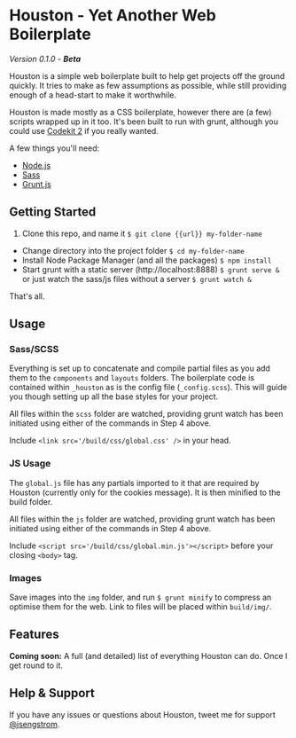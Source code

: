 # Houston - Yet Another Web Boilerplate
*Version 0.1.0 - **Beta***

Houston is a simple web boilerplate built to help get projects off the ground quickly. It tries to make as few assumptions as possible, while still providing enough of a head-start to make it worthwhile.

Houston is made mostly as a CSS boilerplate, however there are (a few) scripts wrapped up in it too. It's been built to run with grunt, although you could use [Codekit 2](https://incident57.com/codekit/index.html) if you really wanted.

A few things you'll need:
- [Node.js](https://nodejs.org)
- [Sass](http://sass-lang.com)
- [Grunt.js](http://gruntjs.com)

## Getting Started

1. Clone this repo, and name it ```$ git clone {{url}} my-folder-name```
-  Change directory into the project folder ```$ cd my-folder-name```
-  Install Node Package Manager (and all the packages) ```$ npm install```
-  Start grunt with a static server (http://localhost:8888) ```$ grunt serve &``` or just watch the sass/js files without a server ```$ grunt watch &```

That's all.

## Usage

### Sass/SCSS

Everything is set up to concatenate and compile partial files as you add them to the ```components``` and ```layouts``` folders. The boilerplate code is contained within ```_houston``` as is the config file (```_config.scss```). This will guide you though setting up all the base styles for your project.

All files within the ```scss``` folder are watched, providing grunt watch has been initiated using either of the commands in Step 4 above.

Include ```<link src='/build/css/global.css' />``` in your head.

### JS Usage

The ```global.js``` file has any partials imported to it that are required by Houston (currently only for the cookies message). It is then minified to the build folder.

All files within the ```js``` folder are watched, providing grunt watch has been initiated using either of the commands in Step 4 above.

Include ```<script src='/build/css/global.min.js'></script>``` before your closing ```<body>``` tag.

### Images

Save images into the ```img``` folder, and run ```$ grunt minify``` to compress an optimise them for the web. Link to files will be placed within ```build/img/```.

## Features

**Coming soon:** A full (and detailed) list of everything Houston can do. Once I get round to it.

## Help & Support

If you have any issues or questions about Houston, tweet me for support [@jsengstrom](https://twitter.com/jsengstrom).
